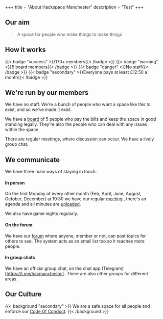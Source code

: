 +++
    title = "About Hackspace Manchester"
    description =  "Test"
+++

## Our aim
> A space for people who make things to make things

## How it works
{{< badge "success" >}}170+ members{{< /badge >}}
{{< badge "warning" >}}5 board members{{< /badge >}}
{{< badge "danger" >}}No staff{{< /badge >}}
{{< badge "secondary" >}}Everyone pays at least £12.50 a month{{< /badge >}}

## We're run by our members
We have no staff. We're a bunch of people who want a space like this to exist, and so we've made it exist.

We have a [board](/about/board) of 5 people who pay the bills and keep the space in good standing legally. They're also the people who can deal with any issues within the space.

There are regular meetings, where discussion can occur. We have a lively group chat.

## We communicate
We have three main ways of staying in touch:

#### In person
On the first Monday of every other month (Feb, April, June, August, October, December) at 19:30 we have our regular [meeting](/about/meetings)., there's an agenda and all minutes are [uploaded](/about/meetings).

We also have game nights regularly.

#### On the forum
We have our [forum](https://list.hacman.org.uk) where anyone, member or not, can post topics for others to see. The system acts as an email list too so it reaches more people.

#### In group chats
We have an official group chat, on the chat app (Telegram)[https://t.me/hacmanchester].
There are also other groups for different areas.

## Our Culture
{{< background "secondary" >}}
We are a safe space for all people and enforce our <a href="/rules">Code Of Conduct</a>.
{{< /background >}}

